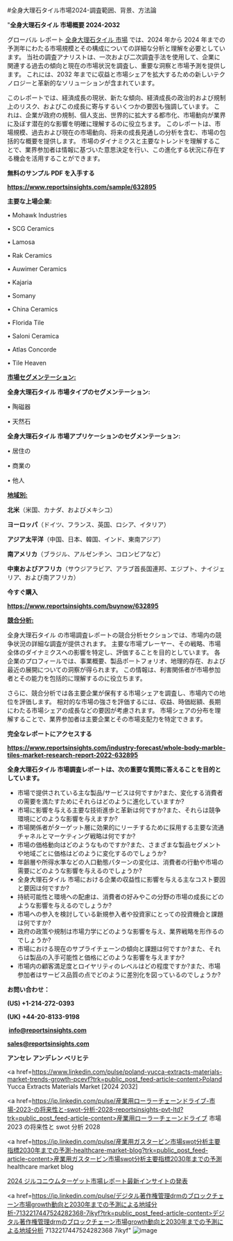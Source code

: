 #全身大理石タイル市場2024-調査範囲、背景、方法論

"<strong>全身大理石タイル 市場概要 2024-2032</strong>

グローバル レポート <a href=https://www.reportsinsights.com/sample/632895>全身大理石タイル 市場</a> では、2024 年から 2024 年までの予測年にわたる市場規模とその構成についての詳細な分析と理解を必要としています。 当社の調査アナリストは、一次および二次調査手法を使用して、企業に関連する過去の傾向と現在の市場状況を調査し、重要な洞察と市場予測を提供します。 これには、2032 年までに収益と市場シェアを拡大​​するための新しいテクノロジーと革新的なソリューションが含まれています。

このレポートでは、経済成長の現状、新たな傾向、経済成長の政治的および規制上のリスク、およびこの成長に寄与するいくつかの要因も強調しています。 これは、企業が政府の規制、個人支出、世界的に拡大する都市化、市場動向が業界に及ぼす潜在的な影響を明確に理解するのに役立ちます。 このレポートは、市場規模、過去および現在の市場動向、将来の成長見通しの分析を含む、市場の包括的な概要を提供します。 市場のダイナミクスと主要なトレンドを理解することで、業界参加者は情報に基づいた意思決定を行い、この進化する状況に存在する機会を活用することができます。

<strong><b>無料のサンプル PDF を入手する</b></strong>

<a href=https://www.reportsinsights.com/sample/632895><strong><u>https://www.reportsinsights.com/sample/632895</u></strong></a>

<strong>主要な上場企業:</strong>

• Mohawk Industries

• SCG Ceramics

• Lamosa

• Rak Ceramics

• Auwimer Ceramics

• Kajaria

• Somany

• China Ceramics

• Florida Tile

• Saloni Ceramica

• Atlas Concorde

• Tile Heaven

<strong><u>市場セグメンテーション</u></strong><strong><u>:</u></strong>

<strong>全身大理石タイル 市場タイプのセグメンテーション:</strong>

• 陶磁器

• 天然石

<strong>全身大理石タイル 市場アプリケーションのセグメンテーション:</strong>

• 居住の

• 商業の

• 他人

<strong><u>地域別</u></strong><strong><u>:</u></strong>

<strong>北米</strong>（米国、カナダ、およびメキシコ）

<strong>ヨーロッパ</strong>（ドイツ、フランス、英国、ロシア、イタリア）

<strong>アジア太平洋</strong>（中国、日本、韓国、インド、東南アジア）

<strong>南アメリカ</strong>（ブラジル、アルゼンチン、コロンビアなど）

<strong>中東およびアフリカ</strong>（サウジアラビア、アラブ首長国連邦、エジプト、ナイジェリア、および南アフリカ）

<strong>今すぐ購入</strong>

<a href=https://www.reportsinsights.com/buynow/632895><strong><u>https://www.reportsinsights.com/buynow/632895</u></strong></a>

<strong><u>競合分析:</u></strong>

全身大理石タイル の市場調査レポートの競合分析セクションでは、市場内の競争状況の詳細な調査が提供されます。 主要な市場プレーヤー、その戦略、市場全体のダイナミクスへの影響を特定し、評価することを目的としています。 各企業のプロフィールでは、事業概要、製品ポートフォリオ、地理的存在、および最近の展開についての洞察が得られます。 この情報は、利害関係者が市場参加者とその能力を包括的に理解するのに役立ちます。

さらに、競合分析では各主要企業が保有する市場シェアを調査し、市場内での地位を評価します。 相対的な市場の強さを評価するには、収益、時価総額、長期にわたる市場シェアの成長などの要因が考慮されます。 市場シェアの分布を理解することで、業界参加者は主要企業とその市場支配力を特定できます。

<strong>完全なレポートにアクセスする</strong>

<a href=https://www.reportsinsights.com/industry-forecast/whole-body-marble-tiles-market-research-report-2022-632895><strong><u><b>https://www.reportsinsights.com/industry-forecast/whole-body-marble-tiles-market-research-report-2022-632895</b></u></strong></a>

<strong><b>全身大理石タイル 市場調査レポートは、次の重要な質問に答えることを目的としています。</b></strong>
<ul>
  <li>市場で提供されている主な製品/サービスは何ですか?また、変化する消費者の需要を満たすためにそれらはどのように進化していますか?</li>
  <li>市場に影響を与える主要な技術進歩と革新は何ですか?また、それらは競争環境にどのような影響を与えますか?</li>
  <li>市場関係者がターゲット層に効果的にリーチするために採用する主要な流通チャネルとマーケティング戦略は何ですか?</li>
  <li>市場の価格動向はどのようなものですか?また、さまざまな製品セグメントや地域ごとに価格はどのように変化するのでしょうか?</li>
  <li>年齢層や所得水準などの人口動態パターンの変化は、消費者の行動や市場の需要にどのような影響を与えるのでしょうか?</li>
  <li>全身大理石タイル 市場における企業の収益性に影響を与える主なコスト要因と要因は何ですか?</li>
  <li>持続可能性と環境への配慮は、消費者の好みやこの分野の市場の成長にどのような影響を与えるのでしょうか?</li>
  <li>市場への参入を検討している新規参入者や投資家にとっての投資機会と課題は何ですか?</li>
  <li>政府の政策や規制は市場力学にどのような影響を与え、業界戦略を形作るのでしょうか?</li>
  <li>市場における現在のサプライチェーンの傾向と課題は何ですか?また、それらは製品の入手可能性と価格にどのような影響を与えますか?</li>
  <li>市場内の顧客満足度とロイヤリティのレベルはどの程度ですか?また、市場参加者はサービス品質の点でどのように差別化を図っているのでしょうか?</li>
</ul>
<strong>お問い合わせ：</strong>

<strong>(US) +1-214-272-0393</strong>

<strong>(UK) +44-20-8133-9198</strong>

<strong> </strong><a href=info@reportsinsights.com><strong><u>info@reportsinsights.com</u></strong></a>

<a href=sales@reportsinsights.com><strong><u>sales@reportsinsights.com</u></strong></a>

<strong>アンセレ アンデレン ベリヒテ</strong>

<a href=https://www.linkedin.com/pulse/poland-yucca-extracts-materials-market-trends-growth-pcevf?trk=public_post_feed-article-content>Poland Yucca Extracts Materials Market [2024 2032]</a>

<a href=https://jp.linkedin.com/pulse/産業用ローラーチェーンドライブ-市場-2023-の将来性と-swot-分析-2028-reportsinsights-pvt-ltd?trk=public_post_feed-article-content>産業用ローラーチェーンドライブ 市場 2023 の将来性と swot 分析 2028</a>

<a href=https://jp.linkedin.com/pulse/産業用ガスタービン市場swot分析主要指標2030年までの予測-healthcare-market-blog?trk=public_post_feed-article-content>産業用ガスタービン市場swot分析主要指標2030年までの予測 healthcare market blog</a>

<a href=https://www.linkedin.com/pulse/2024-ジルコニウムターゲット市場レポート最新インサイトの発表-community-market-research-gpjef/>2024 ジルコニウムターゲット市場レポート最新インサイトの発表</a>

<a href=https://jp.linkedin.com/pulse/デジタル著作権管理drmのブロックチェーン市場growth動向と2030年までの予測による地域分析-7132217447524282368-7ikyf?trk=public_post_feed-article-content>デジタル著作権管理drmのブロックチェーン市場growth動向と2030年までの予測による地域分析 7132217447524282368 7ikyf</a>"
![image](https://github.com/aanak123/RIMarketer1/assets/158471119/fe5a1613-e235-44e6-b2ee-56a72aefdacd)
